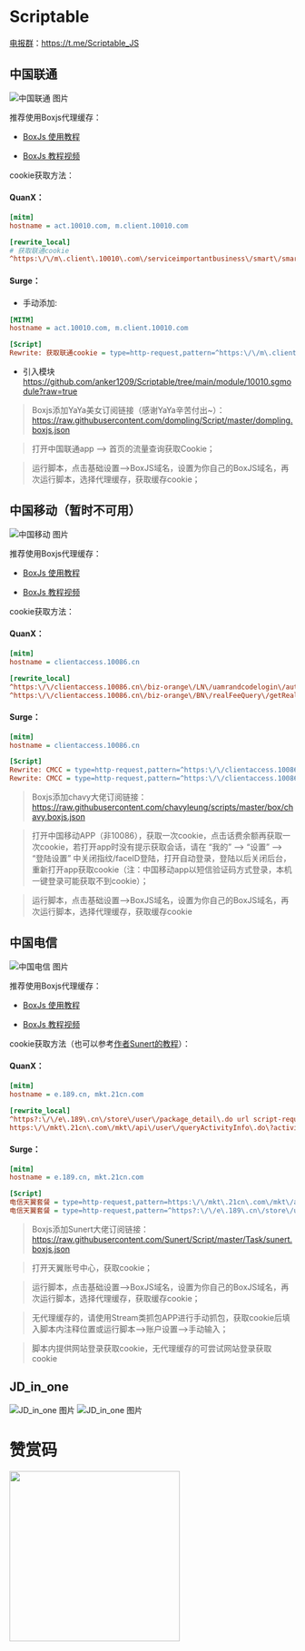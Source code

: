 # Scriptable

[电报群](https://t.me/Scriptable_JS)：https://t.me/Scriptable_JS

## 中国联通

![中国联通 图片](https://raw.githubusercontent.com/anker1209/Scriptable/main/image/screenzy-1614423603123-lt.png "联通小组件")

推荐使用Boxjs代理缓存：

- [BoxJs 使用教程](https://chavyleung.gitbook.io/boxjs/)

- [BoxJs 教程视频](https://youtu.be/eIpBrRxiy0w)

cookie获取方法：

#### QuanX：

```ini
[mitm]
hostname = act.10010.com, m.client.10010.com

[rewrite_local]
# 获取联通cookie
^https:\/\/m\.client\.10010\.com\/serviceimportantbusiness\/smart\/smartwisdomCommonNew  url script-request-header https://raw.githubusercontent.com/dompling/Script/master/10010/index.js
```

#### Surge：

- 手动添加:
```ini
[MITM]
hostname = act.10010.com, m.client.10010.com

[Script]
Rewrite: 获取联通cookie = type=http-request,pattern=^https:\/\/m\.client\.10010\.com\/serviceimportantbusiness\/smart\/smartwisdomCommonNew,requires-body=1,max-size=0,script-path=https://raw.githubusercontent.com/dompling/Script/master/10010/index.js,script-update-interval=0
```

- 引入模块
https://github.com/anker1209/Scriptable/tree/main/module/10010.sgmodule?raw=true

> Boxjs添加YaYa美女订阅链接（感谢YaYa辛苦付出~）：
https://raw.githubusercontent.com/dompling/Script/master/dompling.boxjs.json

> 打开中国联通app --> 首页的流量查询获取Cookie；

> 运行脚本，点击基础设置-->BoxJS域名，设置为你自己的BoxJS域名，再次运行脚本，选择代理缓存，获取缓存cookie；

## 中国移动（暂时不可用）

![中国移动 图片](https://raw.githubusercontent.com/anker1209/Scriptable/main/image/screenzy-1614423457282-yd.png "移动小组件")

推荐使用Boxjs代理缓存：

- [BoxJs 使用教程](https://chavyleung.gitbook.io/boxjs/)

- [BoxJs 教程视频](https://youtu.be/eIpBrRxiy0w)

cookie获取方法：

#### QuanX：

```ini
[mitm]
hostname = clientaccess.10086.cn

[rewrite_local]
^https:\/\/clientaccess.10086.cn\/biz-orange\/LN\/uamrandcodelogin\/autoLogin url script-request-body https://raw.githubusercontent.com/chavyleung/scripts/master/10086/10086.fee.cookie.js
^https:\/\/clientaccess.10086.cn\/biz-orange\/BN\/realFeeQuery\/getRealFee url script-request-body https://raw.githubusercontent.com/chavyleung/scripts/master/10086/10086.fee.cookie.js
```

#### Surge：

```ini
[mitm]
hostname = clientaccess.10086.cn

[Script]
Rewrite: CMCC = type=http-request,pattern=^https:\/\/clientaccess.10086.cn\/biz-orange\/LN\/uamrandcodelogin\/autoLogin,script-path=https://raw.githubusercontent.com/chavyleung/scripts/master/10086/10086.fee.cookie.js,requires-body=true,debug=true
Rewrite: CMCC = type=http-request,pattern=^https:\/\/clientaccess.10086.cn\/biz-orange\/BN\/realFeeQuery\/getRealFee,script-path=https://raw.githubusercontent.com/chavyleung/scripts/master/10086/10086.fee.cookie.js,requires-body=true,debug=true
```

> Boxjs添加chavy大佬订阅链接：
https://raw.githubusercontent.com/chavyleung/scripts/master/box/chavy.boxjs.json

> 打开中国移动APP（非10086），获取一次cookie，点击话费余额再获取一次cookie，若打开app时没有提示获取会话，请在 “我的” --> “设置” --> “登陆设置” 中关闭指纹/faceID登陆，打开自动登录，登陆以后关闭后台，重新打开app获取cookie（注：中国移动app以短信验证码方式登录，本机一键登录可能获取不到cookie）；

> 运行脚本，点击基础设置-->BoxJS域名，设置为你自己的BoxJS域名，再次运行脚本，选择代理缓存，获取缓存cookie

## 中国电信

![中国电信 图片](https://raw.githubusercontent.com/anker1209/Scriptable/main/image/screenzy-1614423524222-dx.png "电信小组件")

推荐使用Boxjs代理缓存：

- [BoxJs 使用教程](https://chavyleung.gitbook.io/boxjs/)

- [BoxJs 教程视频](https://youtu.be/eIpBrRxiy0w)

cookie获取方法（也可以参考[作者Sunert的教程](https://github.com/Sunert/Script/tree/master/TaskConf/dianxin)）：

#### QuanX：

```ini
[mitm]
hostname = e.189.cn, mkt.21cn.com

[rewrite_local]
^https?:\/\/e\.189\.cn\/store\/user\/package_detail\.do url script-request-header https://raw.githubusercontent.com/Sunert/Script/master/Task/telecomSky.js
https:\/\/mkt\.21cn\.com\/mkt\/api\/user\/queryActivityInfo\.do\?activityId=\d+ url script-request-header https://raw.githubusercontent.com/Sunert/Script/master/Task/telecomSky.js
```

#### Surge：

```ini
[mitm]
hostname = e.189.cn, mkt.21cn.com

[Script]
电信天翼套餐 = type=http-request,pattern=https:\/\/mkt\.21cn\.com\/mkt\/api\/user\/queryActivityInfo\.do\?activityId=\d+,script-path=https://raw.githubusercontent.com/Sunert/Script/master/Task/telecomSky.js
电信天翼套餐 = type=http-request,pattern=^https?:\/\/e\.189\.cn\/store\/user\/package_detail\.do,script-path=https://raw.githubusercontent.com/Sunert/Script/master/Task/telecomSky.js
```
> Boxjs添加Sunert大佬订阅链接：
https://raw.githubusercontent.com/Sunert/Script/master/Task/sunert.boxjs.json

> 打开天翼账号中心，获取cookie；

> 运行脚本，点击基础设置-->BoxJS域名，设置为你自己的BoxJS域名，再次运行脚本，选择代理缓存，获取缓存cookie；

> 无代理缓存的，请使用Stream类抓包APP进行手动抓包，获取cookie后填入脚本内注释位置或运行脚本——>账户设置——>手动输入；

> 脚本内提供网站登录获取cookie，无代理缓存的可尝试网站登录获取cookie

## JD_in_one

![JD_in_one 图片](https://raw.githubusercontent.com/anker1209/Scriptable/main/image/IMG_7150.png "JD_in_one")
![JD_in_one 图片](https://raw.githubusercontent.com/anker1209/Scriptable/main/image/IMG_7151.png "JD_in_one")

# 赞赏码
<img src="https://raw.githubusercontent.com/anker1209/Scriptable/main/image/anker.JPG"  width="300" height="300" align="bottom" />
